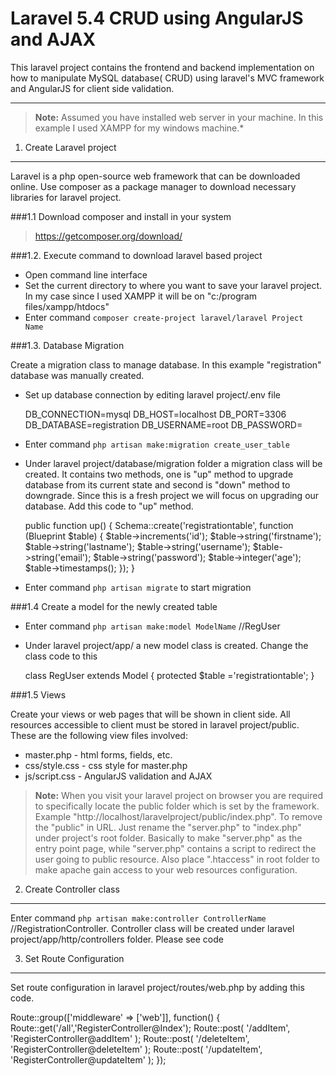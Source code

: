 Laravel  5.4 CRUD using AngularJS and AJAX
=====================

This laravel project contains the frontend and backend implementation on how to manipulate MySQL database( CRUD) using laravel's MVC framework and AngularJS for client side validation.

----------
> **Note:**  Assumed you have installed web server in your machine. In this example I used XAMPP for my windows machine.*

1. Create Laravel project
-------------

Laravel is a php open-source web framework that can be downloaded online. Use composer as a package manager to download necessary libraries for laravel project.

###1.1 Download composer and install in your system

>  https://getcomposer.org/download/

###1.2. Execute command to download laravel based project

 - Open command line interface
 - Set the current directory to where you want to save your laravel project. In my case since I used XAMPP it will be on "c:/program files/xampp/htdocs"
 - Enter  command  `composer create-project laravel/laravel Project Name`

###1.3. Database Migration

Create a migration class to manage database. In this example "registration" database was manually created.

 - Set up database connection by editing laravel project/.env file
 
     DB_CONNECTION=mysql
    DB_HOST=localhost
    DB_PORT=3306
    DB_DATABASE=registration
    DB_USERNAME=root
    DB_PASSWORD=
    
 -	Enter command `php artisan make:migration create_user_table`
 -	Under laravel project/database/migration folder a migration class will be created. It contains two methods, one is "up" method to upgrade database from its current state and second is "down" method to downgrade. Since this is a fresh project we will focus on upgrading our database. Add this code to "up" method.
 

     public function up()
    {
      Schema::create('registrationtable', function (Blueprint $table) {
      $table->increments('id');
      $table->string('firstname');
      $table->string('lastname');
      $table->string('username');
      $table->string('email');
      $table->string('password');
      $table->integer('age');
      $table->timestamps();
      });
    }

 -	Enter  command  `php artisan migrate` to start migration

###1.4 Create a model for the newly created table

 - Enter command `php artisan make:model ModelName` //RegUser
 -	Under laravel project/app/ a new model class is created.  Change the class code to this

     class RegUser extends Model
    {
        protected $table ='registrationtable';
    }

###1.5 Views

Create your views or web pages that will be shown in client side. All resources accessible to client must be stored in laravel project/public. These are the following view files involved:

 - master.php - html forms, fields, etc.
 -  css/style.css - css style for master.php
 - js/script.css - AngularJS validation and AJAX

> **Note:**  When you visit your laravel project on browser you are required to specifically locate the public folder which is set by the framework. Example "http://localhost/laravelproject/public/index.php". To remove the "public" in URL. Just rename the "server.php" to "index.php" under project's root folder. Basically to make "server.php" as the entry point page, while "server.php" contains a script to redirect the user going to public resource. Also place ".htaccess" in root folder to make apache gain access to your web resources configuration.

2. Create Controller class
-------------

Enter command `php artisan make:controller ControllerName` //RegistrationController. Controller class will be created under laravel project/app/http/controllers folder. Please see code

3. Set Route Configuration
-------------
Set route configuration in laravel project/routes/web.php by adding this code.

Route::group(['middleware' => ['web']], function() 
{
Route::get('/all','RegisterController@Index');
Route::post( '/addItem', 'RegisterController@addItem' );
Route::post( '/deleteItem', 'RegisterController@deleteItem' );
Route::post( '/updateItem', 'RegisterController@updateItem' );
});
